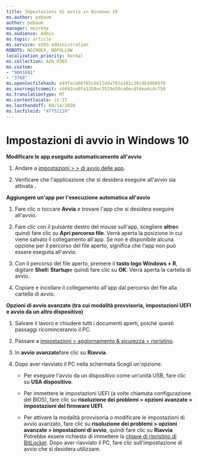 ```yaml
---
title: Impostazioni di avvio in Windows 10
ms.author: pebaum
author: pebaum
manager: mnirkhe
ms.audience: Admin
ms.topic: article
ms.service: o365-administration
ROBOTS: NOINDEX, NOFOLLOW
localization_priority: Normal
ms.collection: Adm_O365
ms.custom:
- "9001691"
- "3768"
ms.openlocfilehash: e49faca66785c6611dda702a381c39cdb10884f8
ms.sourcegitcommit: c6692ce0fa1358ec3529e59ca0ecdfdea4cdc759
ms.translationtype: MT
ms.contentlocale: it-IT
ms.lasthandoff: 09/14/2020
ms.locfileid: "47751139"
---
```

# <a name="startup-settings-in-windows-10"></a>Impostazioni di avvio in Windows 10

**Modificare le app eseguite automaticamente all'avvio**

1. Andare a [impostazioni > > di avvio delle app](ms-settings:startupapps?activationSource=GetHelp).

2. Verificare che l'applicazione che si desidera eseguire all'avvio sia attivata **.**

**Aggiungere un'app per l'esecuzione automatica all'avvio**

1. Fare clic o toccare **Avvia** e trovare l'app che si desidera eseguire all'avvio.

2. Fare clic con il pulsante destro del mouse sull'app, scegliere **altro**e quindi fare clic su **Apri percorso file**. Verrà aperta la posizione in cui viene salvato il collegamento all'app. Se non è disponibile alcuna opzione per il percorso del file aperto, significa che l'app non può essere eseguita all'avvio.

3. Con il percorso del file aperto, premere il **tasto logo Windows + R**, digitare **Shell: Startup**e quindi fare clic su **OK**. Verrà aperta la cartella di avvio.

4. Copiare e incollare il collegamento all'app dal percorso del file alla cartella di avvio.

**Opzioni di avvio avanzate (tra cui modalità provvisoria, impostazioni UEFI e avvio da un altro dispositivo)**

1. Salvare il lavoro e chiudere tutti i documenti aperti, poiché questi passaggi ricominceranno il PC.

2. Passare a [impostazioni > aggiornamento & sicurezza > ripristino](ms-settings:recovery?activationSource=GetHelp).

3. In **avvio avanzato**fare clic su **Riavvia**. 

4. Dopo aver riavviato il PC nella schermata Scegli un'opzione:

    - Per eseguire l'avvio da un dispositivo come un'unità USB, fare clic su **USA dispositivo**.

    - Per immettere le impostazioni UEFI (a volte chiamata configurazione del BIOS), fare clic su **risoluzione dei problemi > opzioni avanzate > impostazioni del firmware UEFI**. 

    - Per attivare la modalità provvisoria o modificare le impostazioni di avvio avanzato, fare clic su **risoluzione dei problemi > opzioni avanzate > impostazioni di avvio**, quindi fare clic su **Riavvia** Potrebbe essere richiesto di immettere la [chiave di ripristino di BitLocker](https://support.microsoft.com/help/4026181/windows-10-find-my-bitlocker-recovery-key). Dopo aver riavviato il PC, fare clic sull'impostazione di avvio che si desidera utilizzare.